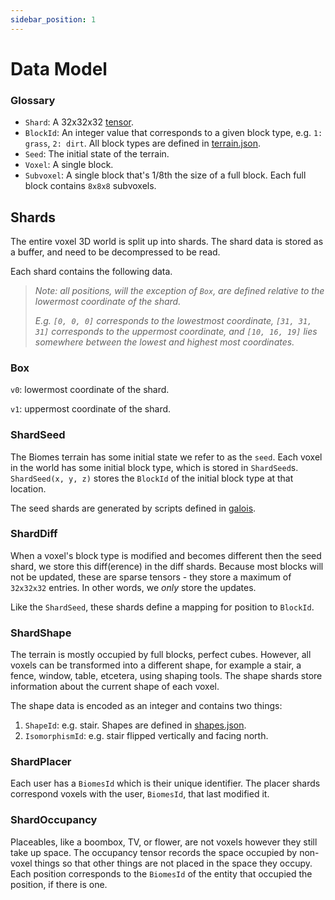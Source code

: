 ```yaml
---
sidebar_position: 1
---
```


# Data Model

### Glossary

- `Shard`: A 32x32x32 [tensor](https://en.wikipedia.org/wiki/Tensor).
- `BlockId`: An integer value that corresponds to a given block type, e.g. `1: grass`, `2: dirt`. All block types are defined
  in [terrain.json](https://github.com/ill-inc/biomes-game/blob/main/src/shared/asset_defs/terrain.ts).
- `Seed`: The initial state of the terrain.
- `Voxel`: A single block.
- `Subvoxel`: A single block that's 1/8th the size of a full block. Each full block contains `8x8x8` subvoxels.

## Shards

The entire voxel 3D world is split up into shards.
The shard data is stored as a buffer, and need to be decompressed to be read.

Each shard contains the following data.

> _Note: all positions, will the exception of `Box`, are defined relative to the
> lowermost coordinate of the shard._
>
> _E.g. `[0, 0, 0]` corresponds to the lowestmost coordinate, `[31, 31, 31]` corresponds
> to the uppermost coordinate, and `[10, 16, 19]` lies somewhere between the lowest and highest most coordinates._

### Box

`v0`: lowermost coordinate of the shard.

`v1`: uppermost coordinate of the shard.

### ShardSeed

The Biomes terrain has some initial state we refer to as the `seed`. Each voxel in the world has some initial block type, which
is stored in `ShardSeed`s. `ShardSeed(x, y, z)` stores the `BlockId` of the initial block type at that location.

The seed shards are generated by scripts defined in [galois](`https://github.com/ill-inc/biomes-game/tree/main/src/galois/py/notebooks`).

### ShardDiff

When a voxel's block type is modified and becomes different then the seed shard, we store this diff(erence) in the diff
shards. Because most blocks will not be updated, these are sparse tensors - they store a maximum of `32x32x32` entries.
In other words, we _only_ store the updates.

Like the `ShardSeed`, these shards define a mapping for position to `BlockId`.

### ShardShape

The terrain is mostly occupied by full blocks, perfect cubes. However, all voxels can be transformed into a different shape,
for example a stair, a fence, window, table, etcetera, using shaping tools. The shape shards store information about the current shape of each voxel.

The shape data is encoded as an integer and contains two things:

1. `ShapeId`: e.g. stair. Shapes are defined in [shapes.json](https://github.com/ill-inc/biomes-game/blob/main/src/shared/asset_defs/gen/shapes.json).
2. `IsomorphismId`: e.g. stair flipped vertically and facing north.

### ShardPlacer

Each user has a `BiomesId` which is their unique identifier. The placer shards correspond voxels with the user,
`BiomesId`, that last modified it.

### ShardOccupancy

Placeables, like a boombox, TV, or flower, are not voxels however they still take up space. The occupancy tensor
records the space occupied by non-voxel things so that other things are not placed in the space they occupy.
Each position corresponds to the `BiomesId` of the entity that occupied the position, if there is one.
